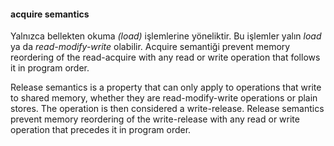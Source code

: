 
#### acquire semantics
Yalnızca bellekten okuma _(load)_ işlemlerine yöneliktir. Bu işlemler yalın _load_ ya da _read-modify-write_ olabilir.
Acquire semantiği prevent memory reordering of the read-acquire with any read or write operation that follows it in program order.

Release semantics is a property that can only apply to operations that write to shared memory, whether they are read-modify-write operations or plain stores. 
The operation is then considered a write-release. 
Release semantics prevent memory reordering of the write-release with any read or write operation that precedes it in program order.
